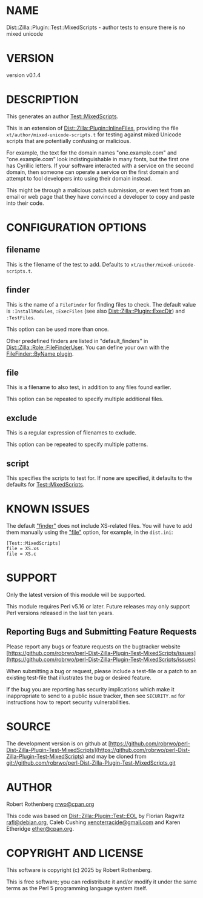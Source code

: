 # NAME

Dist::Zilla::Plugin::Test::MixedScripts - author tests to ensure there is no mixed unicode

# VERSION

version v0.1.4

# DESCRIPTION

This generates an author [Test::MixedScripts](https://metacpan.org/pod/Test%3A%3AMixedScripts).

This is an extension of [Dist::Zilla::Plugin::InlineFiles](https://metacpan.org/pod/Dist%3A%3AZilla%3A%3APlugin%3A%3AInlineFiles), providing the file `xt/author/mixed-unicode-scripts.t` for
testing against mixed Unicode scripts that are potentially confusing or malicious.

For example, the text for the domain names "оnе.example.com" and "one.example.com" look indistinguishable in many fonts,
but the first one has Cyrillic letters.  If your software interacted with a service on the second domain, then someone
can operate a service on the first domain and attempt to fool developers into using their domain instead.

This might be through a malicious patch submission, or even text from an email or web page that they have convinced a
developer to copy and paste into their code.

# CONFIGURATION OPTIONS

## filename

This is the filename of the test to add. Defaults to `xt/author/mixed-unicode-scripts.t`.

## finder

This is the name of a `FileFinder` for finding files to check. The default value is `:InstallModules`, `:ExecFiles` (see also
[Dist::Zilla::Plugin::ExecDir](https://metacpan.org/pod/Dist%3A%3AZilla%3A%3APlugin%3A%3AExecDir)) and `:TestFiles`.

This option can be used more than once.

Other predefined finders are listed in "default\_finders" in [Dist::Zilla::Role::FileFinderUser](https://metacpan.org/pod/Dist%3A%3AZilla%3A%3ARole%3A%3AFileFinderUser).
You can define your own with the [FileFinder::ByName plugin](https://metacpan.org/pod/Dist%3A%3AZilla%3A%3APlugin%3A%3AFileFinder%3A%3AByName).

## file

This is a filename to also test, in addition to any files found earlier.

This option can be repeated to specify multiple additional files.

## exclude

This is a regular expression of filenames to exclude.

This option can be repeated to specify multiple patterns.

## script

This specifies the scripts to test for.  If none are specified, it defaults to the defaults for [Test::MixedScripts](https://metacpan.org/pod/Test%3A%3AMixedScripts).

# KNOWN ISSUES

The default ["finder"](#finder) does not include XS-related files. You will have to add them manually using the ["file"](#file) option,
for example, in the `dist.ini`:

```
[Test::MixedScripts]
file = XS.xs
file = XS.c
```

# SUPPORT

Only the latest version of this module will be supported.

This module requires Perl v5.16 or later.  Future releases may only support Perl versions released in the last ten
years.

## Reporting Bugs and Submitting Feature Requests

Please report any bugs or feature requests on the bugtracker website
[https://github.com/robrwo/perl-Dist-Zilla-Plugin-Test-MixedScripts/issues](https://github.com/robrwo/perl-Dist-Zilla-Plugin-Test-MixedScripts/issues)

When submitting a bug or request, please include a test-file or a
patch to an existing test-file that illustrates the bug or desired
feature.

If the bug you are reporting has security implications which make it inappropriate to send to a public issue tracker,
then see `SECURITY.md` for instructions how to report security vulnerabilities.

# SOURCE

The development version is on github at [https://github.com/robrwo/perl-Dist-Zilla-Plugin-Test-MixedScripts](https://github.com/robrwo/perl-Dist-Zilla-Plugin-Test-MixedScripts)
and may be cloned from [git://github.com/robrwo/perl-Dist-Zilla-Plugin-Test-MixedScripts.git](git://github.com/robrwo/perl-Dist-Zilla-Plugin-Test-MixedScripts.git)

# AUTHOR

Robert Rothenberg <rrwo@cpan.org>

This code was based on [Dist::Zilla::Plugin::Test::EOL](https://metacpan.org/pod/Dist%3A%3AZilla%3A%3APlugin%3A%3ATest%3A%3AEOL) by Florian Ragwitz <rafl@debian.org>, Caleb Cushing
<xenoterracide@gmail.com> and Karen Etheridge <ether@cpan.org>.

# COPYRIGHT AND LICENSE

This software is copyright (c) 2025 by Robert Rothenberg.

This is free software; you can redistribute it and/or modify it under
the same terms as the Perl 5 programming language system itself.
